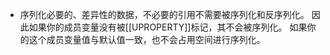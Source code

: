 - 序列化必要的、差异性的数据，不必要的引用不需要被序列化和反序列化。
  因此如果你的成员变量没有被[[UPROPERTY]]标记，其不会被序列化。
  如果你的这个成员变量值与默认值一致，也不会占用空间进行序列化。